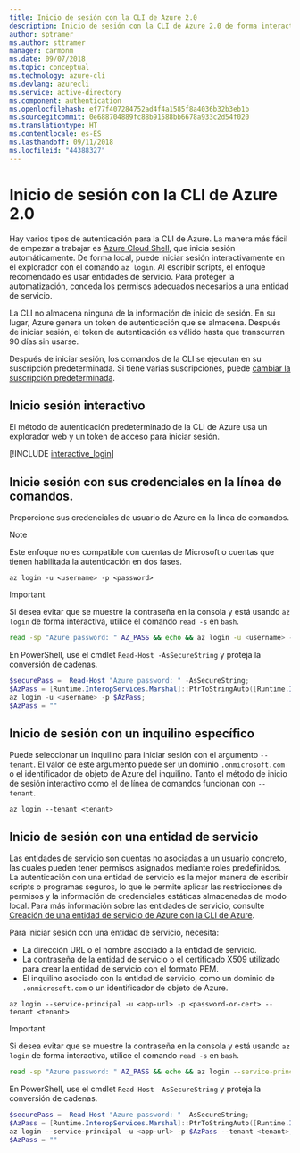 ```yaml
---
title: Inicio de sesión con la CLI de Azure 2.0
description: Inicio de sesión con la CLI de Azure 2.0 de forma interactiva o con credenciales locales
author: sptramer
ms.author: sttramer
manager: carmonm
ms.date: 09/07/2018
ms.topic: conceptual
ms.technology: azure-cli
ms.devlang: azurecli
ms.service: active-directory
ms.component: authentication
ms.openlocfilehash: ef77f407284752ad4f4a1585f8a4036b32b3eb1b
ms.sourcegitcommit: 0e688704889fc88b91588bb6678a933c2d54f020
ms.translationtype: HT
ms.contentlocale: es-ES
ms.lasthandoff: 09/11/2018
ms.locfileid: "44388327"
---
```

# <a name="sign-in-with-azure-cli-20"></a>Inicio de sesión con la CLI de Azure 2.0

Hay varios tipos de autenticación para la CLI de Azure. La manera más fácil de empezar a trabajar es [Azure Cloud Shell](/azure/cloud-shell/overview), que inicia sesión automáticamente. De forma local, puede iniciar sesión interactivamente en el explorador con el comando `az login`. Al escribir scripts, el enfoque recomendado es usar entidades de servicio. Para proteger la automatización, conceda los permisos adecuados necesarios a una entidad de servicio.

La CLI no almacena ninguna de la información de inicio de sesión. En su lugar, Azure genera un token de autenticación que se almacena. Después de iniciar sesión, el token de autenticación es válido hasta que transcurran 90 días sin usarse.

Después de iniciar sesión, los comandos de la CLI se ejecutan en su suscripción predeterminada. Si tiene varias suscripciones, puede [cambiar la suscripción predeterminada](manage-azure-subscriptions-azure-cli.md).

## <a name="sign-in-interactively"></a>Inicio sesión interactivo

El método de autenticación predeterminado de la CLI de Azure usa un explorador web y un token de acceso para iniciar sesión.

[!INCLUDE [interactive_login](includes/interactive-login.md)]

## <a name="sign-in-with-credentials-on-the-command-line"></a>Inicie sesión con sus credenciales en la línea de comandos.

Proporcione sus credenciales de usuario de Azure en la línea de comandos.

> [!Note]
> Este enfoque no es compatible con cuentas de Microsoft o cuentas que tienen habilitada la autenticación en dos fases.

```azurecli
az login -u <username> -p <password>
```

> [!IMPORTANT]
> Si desea evitar que se muestre la contraseña en la consola y está usando `az login` de forma interactiva, utilice el comando `read -s` en `bash`.
>
> ```bash
> read -sp "Azure password: " AZ_PASS && echo && az login -u <username> -p $AZ_PASS
> ```
>
> En PowerShell, use el cmdlet `Read-Host -AsSecureString` y proteja la conversión de cadenas.
>
> ```powershell
> $securePass =  Read-Host "Azure password: " -AsSecureString;
> $AzPass = [Runtime.InteropServices.Marshal]::PtrToStringAuto([Runtime.InteropServices.Marshal]::SecureStringToBSTR($securePass));
> az login -u <username> -p $AzPass;
> $AzPass = ""
> ```

## <a name="sign-in-with-a-specific-tenant"></a>Inicio de sesión con un inquilino específico

Puede seleccionar un inquilino para iniciar sesión con el argumento `--tenant`. El valor de este argumento puede ser un dominio `.onmicrosoft.com` o el identificador de objeto de Azure del inquilino. Tanto el método de inicio de sesión interactivo como el de línea de comandos funcionan con `--tenant`.

```azurecli
az login --tenant <tenant>
```

## <a name="sign-in-with-a-service-principal"></a>Inicio de sesión con una entidad de servicio

Las entidades de servicio son cuentas no asociadas a un usuario concreto, las cuales pueden tener permisos asignados mediante roles predefinidos. La autenticación con una entidad de servicio es la mejor manera de escribir scripts o programas seguros, lo que le permite aplicar las restricciones de permisos y la información de credenciales estáticas almacenadas de modo local. Para más información sobre las entidades de servicio, consulte [Creación de una entidad de servicio de Azure con la CLI de Azure](create-an-azure-service-principal-azure-cli.md).

Para iniciar sesión con una entidad de servicio, necesita:

* La dirección URL o el nombre asociado a la entidad de servicio.
* La contraseña de la entidad de servicio o el certificado X509 utilizado para crear la entidad de servicio con el formato PEM.
* El inquilino asociado con la entidad de servicio, como un dominio de `.onmicrosoft.com` o un identificador de objeto de Azure.

```azurecli
az login --service-principal -u <app-url> -p <password-or-cert> --tenant <tenant>
```

> [!IMPORTANT]
> Si desea evitar que se muestre la contraseña en la consola y está usando `az login` de forma interactiva, utilice el comando `read -s` en `bash`.
>
> ```bash
> read -sp "Azure password: " AZ_PASS && echo && az login --service-principal -u <app-url> -p $AZ_PASS --tenant <tenant>
> ```
>
> En PowerShell, use el cmdlet `Read-Host -AsSecureString` y proteja la conversión de cadenas.
>
> ```powershell
> $securePass =  Read-Host "Azure password: " -AsSecureString;
> $AzPass = [Runtime.InteropServices.Marshal]::PtrToStringAuto([Runtime.InteropServices.Marshal]::SecureStringToBSTR($securePass));
> az login --service-principal -u <app-url> -p $AzPass --tenant <tenant>;
> $AzPass = ""
> ```
